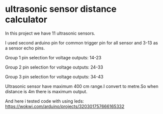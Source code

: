 # ultrasonic sensor distance calculator

In this project we have 11 ultrasonic sensors.

I used second arduino pin for common trigger pin for all sensor  and 3-13 as a sensor echo pins.

Group 1 pin selection for voltage outputs: 14-23

Group 2 pin selection for voltage outputs: 24-33

Group 3 pin selection for voltage outputs: 34-43

Ultrasonic sensor have maximum 400 cm range.I convert to metre.So when distance is 4m there is maximum output.


And here i tested code with using leds: https://wokwi.com/arduino/projects/320301757666165332
